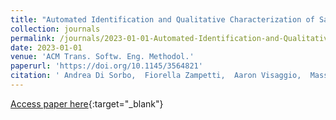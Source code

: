 ```yaml
---
title: "Automated Identification and Qualitative Characterization of Safety Concerns Reported in UAV Software Platforms"
collection: journals
permalink: /journals/2023-01-01-Automated-Identification-and-Qualitative-Characterization-of-Safety-Concerns-Reported-in-UAV-Software-Platforms
date: 2023-01-01
venue: 'ACM Trans. Softw. Eng. Methodol.'
paperurl: 'https://doi.org/10.1145/3564821'
citation: ' Andrea Di Sorbo,  Fiorella Zampetti,  Aaron Visaggio,  Massimiliano Di Penta,  Sebastiano Panichella, &quot;Automated Identification and Qualitative Characterization of Safety Concerns Reported in UAV Software Platforms.&quot; ACM Trans. Softw. Eng. Methodol., 2023.'
---
```

[Access paper here](https://doi.org/10.1145/3564821){:target="_blank"}
